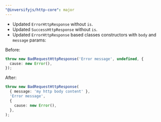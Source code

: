 ```yaml
---
"@inversifyjs/http-core": major
---
```


- Updated `ErrorHttpResponse` without `is`.
- Updated `SuccessHttpResponse` without `is`.
- Updated `ErrorHttpResponse` based classes constructors with `body` and `message` params:

Before:

```ts
throw new BadRequestHttpResponse('Error message', undefined, {
  cause: new Error(),
});
```

After:

```ts
throw new BadRequestHttpResponse(
  { message: 'my http body content' },
  'Error message',
  {
    cause: new Error(),
  },
);
```
